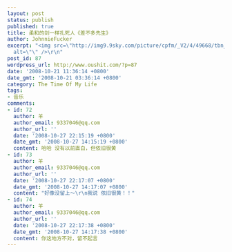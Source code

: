 ```yaml
---
layout: post
status: publish
published: true
title: 柔和的剑一样扎死人《差不多先生》
author: JohnnieFucker
excerpt: "<img src=\"http://img9.9sky.com/picture/cpfm/_V2/4/49668/tbn_49668_a.jpg\"
  alt=\"\" />\r\n"
post_id: 87
wordpress_url: http://www.oushit.com/?p=87
date: '2008-10-21 11:36:14 +0800'
date_gmt: '2008-10-21 03:36:14 +0800'
category: The Time Of My Life
tags:
- 音乐
comments:
- id: 72
  author: 羊
  author_email: 9337046@qq.com
  author_url: ''
  date: '2008-10-27 22:15:19 +0800'
  date_gmt: '2008-10-27 14:15:19 +0800'
  content: 哈哈 没有以前直白，但依旧很黄
- id: 73
  author: 羊
  author_email: 9337046@qq.com
  author_url: ''
  date: '2008-10-27 22:17:07 +0800'
  date_gmt: '2008-10-27 14:17:07 +0800'
  content: "好像没留上～\r\n我说 依旧很黄！！"
- id: 74
  author: 羊
  author_email: 9337046@qq.com
  author_url: ''
  date: '2008-10-27 22:17:38 +0800'
  date_gmt: '2008-10-27 14:17:38 +0800'
  content: 你这地方不对，留不起言
---
```

<p><img src="http://img9.9sky.com/picture/cpfm/_V2/4/49668/tbn_49668_a.jpg" alt="" /><br />
<!--break--><a id="more-87"></a></p>
